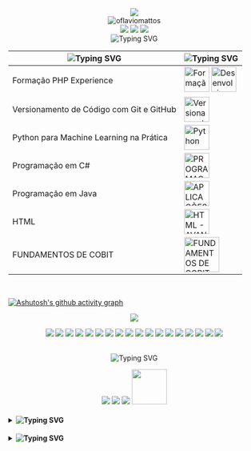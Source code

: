 <div align="center">
<img src="https://readme-typing-svg.demolab.com?font=Fira+Code&size=25&pause=1000&color=41B883&random=false&center=true&width=435&lines=Hello%2C+I'm+Flavio+Mattos;Welcome+to+my+GitHub+profile!">
</div>

<div align="center">
  <img src="https://komarev.com/ghpvc/?username=oflaviomattos&label=Profile%20views&color=0e75b6&style=flat" alt="oflaviomattos" />
</div>
<div align="center">
  <img src="http://github-profile-summary-cards.vercel.app/api/cards/profile-details?username=oflaviomattos&theme=vue" />
  <img src="http://github-profile-summary-cards.vercel.app/api/cards/stats?username=oflaviomattos&theme=vue" />
  <img src="http://github-profile-summary-cards.vercel.app/api/cards/repos-per-language?username=oflaviomattos&theme=vue" />
</div>
<div align="center">
  <img align="center" src="https://readme-typing-svg.demolab.com?font=Fira+Code&center=true&duration=1&pause=1000&color=41B883&random=false&width=435&lines=My+Skills" alt="Typing SVG" />
</div>

<table align="center">
    <thead>
        <tr>
            <th><img src="https://readme-typing-svg.demolab.com?font=Fira+Code&size=15&duration=1&center=true&pause=1000&color=41B883&random=false&width=435&lines=Details" alt="Typing SVG" /></th>
            <th><img src="https://readme-typing-svg.demolab.com?font=Fira+Code&size=15&duration=1&center=true&pause=1000&color=41B883&random=false&width=435&lines=Certificate" alt="Typing SVG" /></th>
        </tr>
    </thead>
<tbody>
    <tr>
        <td>Formação PHP Experience</td>
        <td>
            <a href="https://www.dio.me/certificate/260ED4B2/share" style="text-decoration:none;" target="_blank" title="Formação PHP Experience">
                <img src="https://hermes.dio.me/tracks/20b04ddf-42a7-4945-b004-e6cd8b1a798f.png" width="50" alt="Formação PHP Experience">
            </a>
            <a href="https://www.dio.me/certificate/80FD2AA3/share" style="text-decoration:none;" target="_blank" title="Desenvolvimento Avançado em PHP">
                <img src="https://hermes.dio.me/courses/badge/1f8851df-7937-485a-a355-3d80b4cfab63.png" width="50" alt="Desenvolvimento Avançado em PHP">
            </a>
        </td>
    </tr>
    <tr>
        <td>Versionamento de Código com Git e GitHub</td>
        <td>
            <a href="https://www.dio.me/certificate/F5BFD851/share" style="text-decoration:none;" target="_blank" title="Versionamento de Código com Git e GitHub">
                <img src="https://hermes.dio.me/courses/badge/406684a4-396d-4160-94b9-ead934e18564.png" width="50" alt="Versionamento de Código com Git e GitHub">
            </a>
        </td>
    </tr>
    <tr>
        <td>Python para Machine Learning na Prática</td>
        <td>
            <a href="https://www.dio.me/certificate/A0C835A9/share" target="_blank" style="text-decoration:none;" title="Python para Machine Learning na Prática">
                <img src="https://www.dio.me/_next/image?url=https%3A%2F%2Fhermes.dio.me%2Fcourses%2Fbadge%2Fe9f9ba3f-9366-43d7-b344-5ba280fbcaba.png&w=128&q=75" width="50" alt="Python para Machine Learning na Prática">
            </a>
        </td>
    </tr>
    <tr>
        <td>Programação em C#</td>
        <td>
            <a href="https://drive.google.com/file/d/1pqATeH5mL2V-oxubUaeXKGWDFEm6qi0b/view?usp=drive_link" style="text-decoration:none;" target="_blank" title="PROGRAMAÇÃO EM C#">
                <img src="https://hermes.dio.me/articles/cover/1673f198-295f-4f57-8eec-10d000018d51.png" width="50" alt="PROGRAMAÇÃO EM C#">
            </a>
        </td>
    </tr>  
    <tr>
        <td>Programação em Java</td>
        <td>
            <a href="https://drive.google.com/file/d/1mAYIcdfa77xgamRAc06ausohBMp-nJW9/view?usp=sharing" style="text-decoration:none;" target="_blank" title="APLICAÇÕES JAVA MOBILE (J2ME)">
                <img src="https://i0.wp.com/zeegmo.com/images/J2ME_large.png" width="50" alt="APLICAÇÕES JAVA MOBILE (J2ME)">
            </a>
        </td>
    </tr>  
    <tr>
        <td>HTML</td>
        <td>
            <a href="https://drive.google.com/file/d/1mAYIcdfa77xgamRAc06ausohBMp-nJW9/view?usp=sharing" style="text-decoration:none;" target="_blank" title="HTML - AVANÇADO">
                <img src="https://hermes.dio.me/files/assets/6bd4e028-7695-487d-ac25-e973be1c9f9d.svg" width="50" alt="HTML - AVANÇADO">
            </a>
        </td>
    </tr>  
    <tr>
        <td>FUNDAMENTOS DE COBIT</td>
        <td>
            <a href="https://drive.google.com/file/d/1R8-lBIUKjpxRJAVKX7Axc8kYvkQsro2b/view?usp=sharing" style="text-decoration:none;" target="_blank" title="FUNDAMENTOS DE COBIT">
                <img src="https://www.flaviomattos.com/badge/cobit.png" width="70" alt="FUNDAMENTOS DE COBIT">
            </a>
        </td>
    </tr>  
    <!-- HTML - AVANÇADO -->
</tbody>

</table>

<br>

[![Ashutosh's github activity graph](https://github-readme-activity-graph.vercel.app/graph?username=oflaviomattos&bg_color=fff&color=41B883&line=41B883&point=41B883&area=true&hide_border=true)](https://github.com/oflaviomattos/github-readme-activity-graph)

<div align="center">
  <img src="https://readme-typing-svg.demolab.com?font=Fira+Code&duration=1&center=true&pause=1000&color=41B883&random=false&width=435&lines=Technologies+and+Tools" />
  <p align="center">
    <img src="https://img.shields.io/badge/HTML5-E34F26?style=for-the-badge&logo=html5&logoColor=white" />
    <img src="https://img.shields.io/badge/CSS3-1572B6?style=for-the-badge&logo=css3&logoColor=white" />
    <img src="https://img.shields.io/badge/JavaScript-F7DF1E?style=for-the-badge&logo=javascript&logoColor=black" />
    <img src="https://img.shields.io/badge/PHP-777BB4?style=for-the-badge&logo=php&logoColor=white" />
    <img src="https://img.shields.io/badge/Laravel-FF2D20?style=for-the-badge&logo=laravel&logoColor=white" />
    <img src="https://img.shields.io/badge/SQLite-003B57?style=for-the-badge&logo=sqlite&logoColor=white" />
    <img src="https://img.shields.io/badge/C%23-239120?style=for-the-badge&logo=c-sharp&logoColor=white" />
    <img src="https://img.shields.io/badge/Symfony-000000?style=for-the-badge&logo=symfony&logoColor=white" />
    <img src="https://img.shields.io/badge/Python-3776AB?style=for-the-badge&logo=python&logoColor=white" />
    <img src="https://img.shields.io/badge/Dart-0175C2?style=for-the-badge&logo=dart&logoColor=white" />
    <img src="https://img.shields.io/badge/C++-00599C?style=for-the-badge&logo=c%2B%2B&logoColor=white" />
    <img src="https://img.shields.io/badge/Flutter-02569B?style=for-the-badge&logo=flutter&logoColor=white" />
    <img src="https://img.shields.io/badge/Java-007396?style=for-the-badge&logo=java&logoColor=white" />
    <img src="https://img.shields.io/badge/J2ME-0D3E61?style=for-the-badge" />
    <img src="https://img.shields.io/badge/SQLite-003B57?style=for-the-badge&logo=sqlite&logoColor=white" />
    <img src="https://img.shields.io/badge/MySQL-4479A1?style=for-the-badge&logo=mysql&logoColor=white" />
    <img src="https://img.shields.io/badge/SQL%20Server-CC2927?style=for-the-badge&logo=microsoft-sql-server&logoColor=white" />
    <img src="https://img.shields.io/badge/Oracle%20SQL-F80000?style=for-the-badge&logo=oracle&logoColor=white" />
  </p>
</div>

<br>

<div align="center">
  <img src="https://readme-typing-svg.demolab.com?font=Fira+Code&duration=1&center=true&pause=1000&color=41B883&random=false&width=435&lines=Get+in+Touch" alt="Typing SVG" />
  <p align="center">
    <a href="mailto:contact@flaviomattos.com" style="text-decoration:none;">
      <img src="https://img.shields.io/badge/Email-D14836?style=for-the-badge&logo=gmail&logoColor=white" />
    </a>
    <a href="https://linkedin.com/in/oflaviomattos" style="text-decoration:none;">
      <img src="https://img.shields.io/badge/LinkedIn-0A66C2?style=for-the-badge&logo=linkedin&logoColor=white" />
    </a>
    <a href="https://github.com/oflaviomattos" style="text-decoration:none;">
      <img src="https://img.shields.io/badge/GitHub-000?style=for-the-badge&logo=GitHub" />
    </a>
    <a href="https://www.dio.me/users/me_26560" style="text-decoration:none;">
      <img src="https://hermes.digitalinnovation.one/assets/diome/logo-full.svg" width="70">
    </a>
  </p>
</div>

<h4 align="left">
<p align="left"> 
</p>
<details>
<summary><img src="https://readme-typing-svg.demolab.com?font=Fira+Code&duration=1&pause=1000&color=41B883&random=false&width=435&lines=My+Projects" alt="Typing SVG" /></summary>

<img src="https://readme-typing-svg.demolab.com?font=Fira+Code&size=15&duration=1&pause=1000&color=41B883&random=false&width=435&lines=Project" title="Typing SVG" />|<img src="https://readme-typing-svg.demolab.com?font=Fira+Code&size=15&duration=1&pause=1000&color=41B883&random=false&width=435&lines=Details" alt="Typing SVG" />
:---:|:---:|
[Subdomain Finder](https://github.com/oflaviomattos/subdomains_finder)|Lista Subdominios ativos.
[Busca de CEP Brasileiros ](https://github.com/oflaviomattos/consultarcep)|API de busca de CEP resultando um JSON.
[Testes Unitários no C# ](https://github.com/oflaviomattos/trilha-net-testes-unitarios)|Testes Unitários no C#.
</h4>

<h4 align="left">
<p align="left"> 
</p>
<details>
  <summary><img src="https://readme-typing-svg.demolab.com?font=Fira+Code&duration=1&pause=1000&color=41B883&random=false&width=435&lines=Useful+Links" alt="Typing SVG" /></summary>

  | Website                           | Link                                |
  | ----------------------------------| ----------------------------------- |
  | Flavio Mattos's Website            | [flaviomattos.com](https://www.flaviomattos.com/) |
  | Kaggle Profile                     | [kaggle.com/flaviomattos](https://www.kaggle.com/flaviomattos) |
  | Replit                             | [replit.com](https://replit.com/) |
  | Hexed.it                            | [hexed.it](https://hexed.it/)    |
  | Dontpad                            | [dontpad.com](https://dontpad.com/) |
</details>
</h4>

